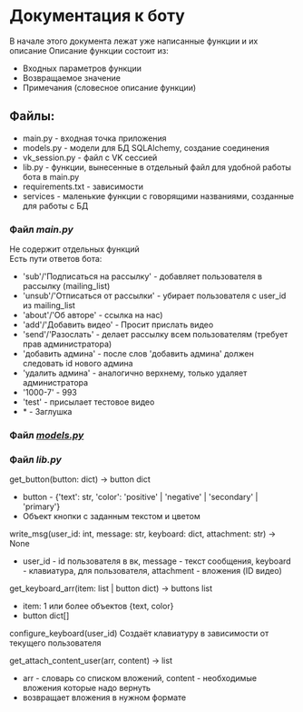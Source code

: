 # Документация к боту

В начале этого документа лежат уже написанные функции и их описание
Описание функции состоит из:
- Входных параметров функции
- Возвращаемое значение
- Примечания (словесное описание функции)

## Файлы:
- main.py - входная точка приложения
- models.py - модели для БД SQLAlchemy, создание соединения
- vk_session.py - файл с VK сессией
- lib.py - функции, вынесенные в отдельный файл для удобной работы бота в main.py
- requirements.txt - зависимости
- services - маленькие функции с говорящими названиями, созданные для работы с БД

### Файл *main.py*

Не содержит отдельных функций\
Есть пути ответов бота:
- 'sub'/'Подписаться на рассылку' - добавляет пользователя в рассылку (mailing_list)
- 'unsub'/'Отписаться от рассылки' - убирает пользователя с user_id из mailing_list
- 'about'/'Об авторе' - ссылка на нас)
- 'add'/'Добавить видео' - Просит прислать видео
- 'send'/'Разослать' - делает рассылку всем пользователям (требует прав администратора)
- 'добавить админа' - после слов 'добавить админа' должен следовать id нового админа
- 'удалить админа' - аналогично верхнему, только удаляет администратора
- '1000-7' - 993
- 'test' - присылает тестовое видео
- \* - Заглушка

### Файл [*models.py*](/bot/db.md)

### Файл *lib.py*

get_button(button: dict) -> button dict
- button - {'text': str, 'color': 'positive' | 'negative' | 'secondary' | 'primary'}
- Объект кнопки с заданным текстом и цветом

write_msg(user_id: int, message: str, keyboard: dict, attachment: str) -> None
- user_id - id пользователя в вк, message - текст сообщения, keyboard - клавиатура, для пользователя, attachment - вложения
  (ID видео)

get_keyboard_arr(item: list | button dict) -> buttons list
- item: 1 или более объектов {text, color}
- button dict[]

configure_keyboard(user_id)
Создаёт клавиатуру в зависимости от текущего пользователя

get_attach_content_user(arr, content) -> list
- arr - словарь со списком вложений, content - необходимые вложения которые надо вернуть
- возвращает вложения в нужном формате 